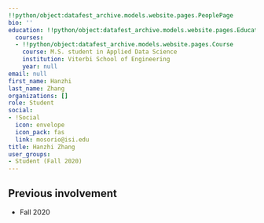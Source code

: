 ```yaml
---
!!python/object:datafest_archive.models.website.pages.PeoplePage
bio: ''
education: !!python/object:datafest_archive.models.website.pages.Education
  courses:
  - !!python/object:datafest_archive.models.website.pages.Course
    course: M.S. student in Applied Data Science
    institution: Viterbi School of Engineering
    year: null
email: null
first_name: Hanzhi
last_name: Zhang
organizations: []
role: Student
social:
- !Social
  icon: envelope
  icon_pack: fas
  link: mosorio@isi.edu
title: Hanzhi Zhang
user_groups:
- Student (Fall 2020)
---
```



## Previous involvement

* Fall 2020

